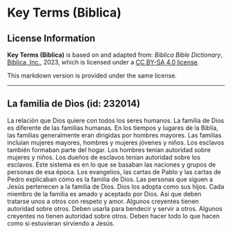 # Key Terms (Biblica)

## License Information

**Key Terms (Biblica)** is based on and adapted from: _Biblica Bible Dictionary_, [Biblica, Inc.](https://www.biblica.com/), 2023, which is licensed under a [CC BY-SA 4.0 license](https://creativecommons.org/licenses/by-sa/4.0/legalcode.en).

This markdown version is provided under the same license.



--------------------------------

## La familia de Dios (id: 232014)

La relación que Dios quiere con todos los seres humanos. La familia de Dios es diferente de las familias humanas. En los tiempos y lugares de la Biblia, las familias generalmente eran dirigidas por hombres mayores. Las familias incluían mujeres mayores, hombres y mujeres jóvenes y niños. Los esclavos también formaban parte del hogar. Los hombres tenían autoridad sobre mujeres y niños. Los dueños de esclavos tenían autoridad sobre los esclavos. Este sistema es en lo que se basaban las naciones y grupos de personas de esa época. Los evangelios, las cartas de Pablo y las cartas de Pedro explicaban cómo es la familia de Dios. Las personas que siguen a Jesús pertenecen a la familia de Dios. Dios los adopta como sus hijos. Cada miembro de la familia es amado y aceptado por Dios. Así que deben tratarse unos a otros con respeto y amor. Algunos creyentes tienen autoridad sobre otros. Deben usarla para bendecir y servir a otros. Algunos creyentes no tienen autoridad sobre otros. Deben hacer todo lo que hacen como si estuvieran sirviendo a Jesús.


